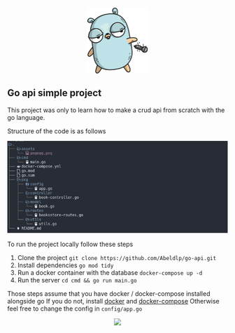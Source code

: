 <p align="center">
  <img
    src="assets/pngegg.png"
    height="150px"
  />
</p>

## Go api simple project

This project was only to learn how to make a crud api from scratch with the go language.

Structure of the code is as follows

<p align="center">
  <img
    src="assets/tree.png"
  />
</p>

To run the project locally follow these steps

1. Clone the project `git clone https://github.com/Abeldlp/go-api.git`
2. Install dependencies `go mod tidy`
3. Run a docker container with the database `docker-compose up -d`
4. Run the server `cd cmd && go run main.go`

Those steps assume that you have docker / docker-compose installed alongside go
If you do not, install [docker](https://docs.docker.com/get-docker/) and [docker-compose](https://docs.docker.com/compose/install/)
Otherwise feel free to change the config in `config/app.go`

<p align="center">
  <img
    src="https://raw.githubusercontent.com/catppuccin/catppuccin/dev/assets/footers/gray0_ctp_on_line.svg?sanitize=true"
  />
</p>
